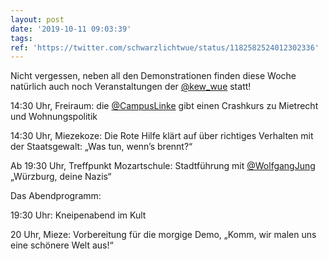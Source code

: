 ```yaml
---
layout: post
date: '2019-10-11 09:03:39'
tags: 
ref: 'https://twitter.com/schwarzlichtwue/status/1182582524012302336'
---
```

Nicht vergessen, neben all den Demonstrationen finden diese Woche natürlich auch noch Veranstaltungen der [@kew_wue](https://twitter.com/kew_wue) statt!



14:30 Uhr, Freiraum: die [@CampusLinke](https://twitter.com/CampusLinke) gibt einen Crashkurs zu Mietrecht und Wohnungspolitik





14:30 Uhr, Miezekoze: Die Rote Hilfe klärt auf über richtiges Verhalten mit der Staatsgewalt: „Was tun, wenn’s brennt?“



Ab 19:30 Uhr, Treffpunkt Mozartschule: Stadtführung mit [@WolfgangJung](https://twitter.com/WolfgangJung) „Würzburg, deine Nazis“





Das Abendprogramm:



19:30 Uhr: Kneipenabend im Kult



20 Uhr, Mieze: Vorbereitung für die morgige Demo, „Komm, wir malen uns eine schönere Welt aus!“



